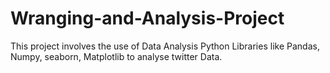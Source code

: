 # Wranging-and-Analysis-Project
This project involves the use of Data Analysis Python Libraries like Pandas, Numpy, seaborn, Matplotlib to analyse twitter Data.
